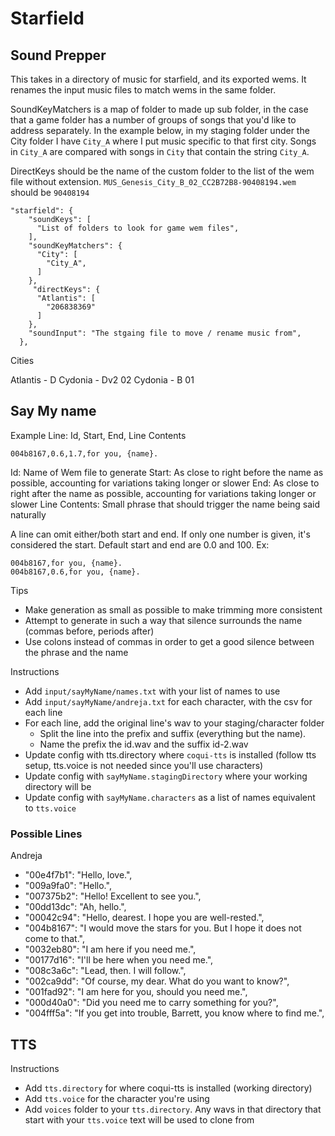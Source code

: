 # Starfield


## Sound Prepper

This takes in a directory of music for starfield, and its exported wems. It renames the input music files to match wems in the same folder.

SoundKeyMatchers is a map of folder to made up sub folder, in the case that a game folder has a number of groups of songs that you'd like to address separately. In the example below, in my staging folder under the City folder I have `City_A` where I put music specific to that first city. Songs in `City_A` are compared with songs in `City` that contain the string `City_A`. 

DirectKeys should be the name of the custom folder to the list of the wem file without extension. `MUS_Genesis_City_B_02_CC2B72B8-90408194.wem` should be `90408194`

```
"starfield": {
    "soundKeys": [
      "List of folders to look for game wem files",
    ],
    "soundKeyMatchers": {
      "City": [
        "City_A",
      ]
    },
     "directKeys": {
      "Atlantis": [
        "206838369"
      ]
    },
    "soundInput": "The stgaing file to move / rename music from",
  },
```

Cities

Atlantis - D
Cydonia - Dv2 02
Cydonia - B 01


## Say My name

Example Line:
Id, Start, End, Line Contents
```
004b8167,0.6,1.7,for you, {name}.
```
Id: Name of Wem file to generate
Start: As close to right before the name as possible, accounting for variations taking longer or slower
End: As close to right after the name as possible, accounting for variations taking longer or slower
Line Contents: Small phrase that should trigger the name being said naturally

A line can omit either/both start and end. If only one number is given, it's considered the start. Default start and end are 0.0 and 100.
Ex:
```
004b8167,for you, {name}.
004b8167,0.6,for you, {name}.
```

Tips
- Make generation as small as possible to make trimming more consistent
- Attempt to generate in such a way that silence surrounds the name (commas before, periods after)
- Use colons instead of commas in order to get a good silence between the phrase and the name

Instructions
- Add `input/sayMyName/names.txt` with your list of names to use
- Add `input/sayMyName/andreja.txt` for each character, with the csv for each line
- For each line, add the original line's wav to your staging/character folder
  - Split the line into the prefix and suffix (everything but the name). 
  - Name the prefix the id.wav and the suffix id-2.wav
- Update config with tts.directory where `coqui-tts` is installed (follow tts setup, tts.voice is not needed since you'll use characters)
- Update config with `sayMyName.stagingDirectory` where your working directory will be
- Update config with `sayMyName.characters` as a list of names equivalent to `tts.voice`


### Possible Lines

Andreja
- "00e4f7b1": "Hello, love.",
- "009a9fa0": "Hello.",
- "007375b2": "Hello! Excellent to see you.",
- "00dd13dc": "Ah, hello.",
- "00042c94": "Hello, dearest. I hope you are well-rested.",
- "004b8167": "I would move the stars for you. But I hope it does not come to that.",
- "0032eb80": "I am here if you need me.",
- "00177d16": "I'll be here when you need me.",
- "008c3a6c": "Lead, then. I will follow.",
- "002ca9dd": "Of course, my dear. What do you want to know?",
- "001fad92": "I am here for you, should you need me.",
- "000d40a0": "Did you need me to carry something for you?",
- "004fff5a": "If you get into trouble, Barrett, you know where to find me.",

## TTS

Instructions
- Add `tts.directory` for where coqui-tts is installed (working directory)
- Add `tts.voice` for the character you're using
- Add `voices` folder to your `tts.directory`. Any wavs in that directory that start with your `tts.voice` text will be used to clone from